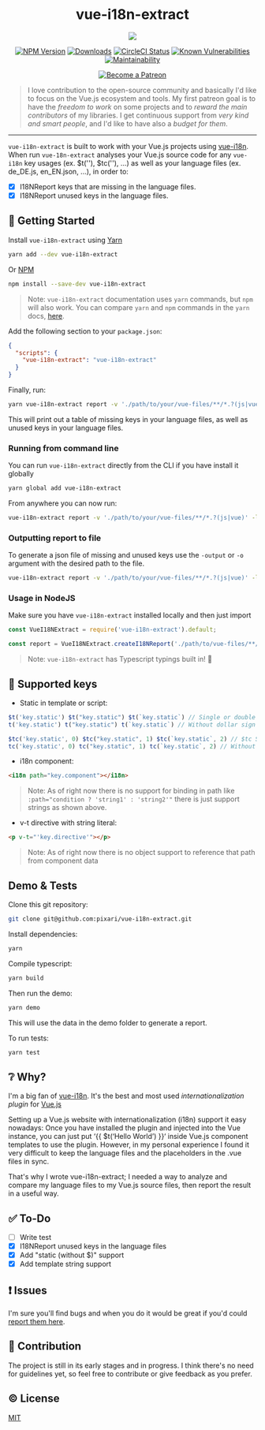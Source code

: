 <h1 align="center">vue-i18n-extract</h1>
<p align="center">
  <img align="center" src="https://raw.githubusercontent.com/pixari/vue-i18n-extract/master/demo/screenshots/vue-i18n-extract-3.png">
</p>
<p align="center">
  <a href="https://www.npmjs.com/package/vue-i18n-extract"><img src="https://img.shields.io/npm/v/vue-i18n-extract.svg?style=flat-square" alt="NPM Version"></a>
  <a href="https://www.npmjs.com/package/vue-i18n-extract"><img src="https://img.shields.io/npm/dm/vue-i18n-extract.svg?style=flat-square" alt="Downloads"></a>
  <a href="https://circleci.com/gh/pixari/vue-i18n-extract"><img src="https://circleci.com/gh/pixari/vue-i18n-extract/tree/master.png?style=shield" alt="CircleCI Status"></a>
  <a href="https://snyk.io/test/github/pixari/vue-i18n-extract?targetFile=package.json"><img src="https://snyk.io/test/github/pixari/vue-i18n-extract/badge.svg?targetFile=package.json" alt="Known Vulnerabilities"></a>
  <a href="https://codeclimate.com/github/pixari/vue-i18n-extract/maintainability"><img src="https://api.codeclimate.com/v1/badges/d21f341c33b2bfb6fe0e/maintainability" alt="Maintainability"></a>
</p>

<p align="center">
  <a href=https://www.patreon.com/bePatron?u=17437545" target="_blank">
    <img src="https://c5.patreon.com/external/logo/become_a_patron_button.png" alt="Become a Patreon">
  </a>                                                                                   
</p>
         
> I love contribution to the open-source community and basically I'd like to focus on the Vue.js ecosystem and tools.
> My first patreon goal is to have the *freedom to work* on some projects and to *reward the main contributors* of my libraries.
> I get continuous support from *very kind and smart people*, and I'd like to have also a *budget for them*.
                                                                                     
---

`vue-i18n-extract` is built to work with your Vue.js projects using [vue-i18n](https://kazupon.github.io/vue-i18n/). When run `vue-18n-extract` analyses your Vue.js source code for any `vue-i18n` key usages (ex. $t(''), $tc(''), ...) as well as your language files (ex. de_DE.js, en_EN.json, ...), in order to:

- [x] I18NReport keys that are missing in the language files.
- [x] I18NReport unused keys in the language files.

## :rocket: Getting Started

Install `vue-i18n-extract` using [Yarn](https://yarnpkg.com)
```sh
yarn add --dev vue-i18n-extract
```
Or [NPM](https://www.npmjs.com/)
```sh
npm install --save-dev vue-i18n-extract
```

> Note: `vue-i18n-extract` documentation uses `yarn` commands, but `npm` will also work. You can compare `yarn` and `npm` commands in the `yarn` docs, [here](https://yarnpkg.com/en/docs/migrating-from-npm#toc-cli-commands-comparison).

Add the following section to your `package.json`:
```json
{
  "scripts": {
    "vue-i18n-extract": "vue-i18n-extract"
  }
}
```

Finally, run:
```sh
yarn vue-i18n-extract report -v './path/to/your/vue-files/**/*.?(js|vue)' -l './path/to/your/language-files/*.?(js|json)'
```

This will print out a table of missing keys in your language files, as well as unused keys in your language files.

### Running from command line
You can run `vue-i18n-extract` directly from the CLI if you have install it globally
```sh
yarn global add vue-i18n-extract
```

From anywhere you can now run:
```sh
vue-i18n-extract report -v './path/to/your/vue-files/**/*.?(js|vue)' -l './path/to/your/language-files/*.?(js|json)'
```

### Outputting report to file
To generate a json file of missing and unused keys use the `-output` or `-o` argument with the desired path to the file.
```sh
vue-i18n-extract report -v './path/to/your/vue-files/**/*.?(js|vue)' -l './path/to/your/language-files/*.?(js|json)' -o output.json
```

### Usage in NodeJS
Make sure you have `vue-i18n-extract` installed locally and then just import
```js
const VueI18NExtract = require('vue-i18n-extract').default;

const report = VueI18NExtract.createI18NReport('./path/to/vue-files/**/*.?(js|vue)', './path/to/language-files/*.?(js|json)');
```

> Note: `vue-i18n-extract` has Typescript typings built in! :tada:

## :key: Supported keys

- Static in template or script:
```js
$t('key.static') $t("key.static") $t(`key.static`) // Single or double quote, and template literals
t('key.static') t("key.static") t(`key.static`) // Without dollar sign

$tc('key.static', 0) $tc("key.static", 1) $tc(`key.static`, 2) // $tc Support for use with plurals
tc('key.static', 0) tc("key.static", 1) tc(`key.static`, 2) // Without dollar sign
```
- i18n component:
```html
<i18n path="key.component"></i18n>
```
> Note: As of right now there is no support for binding in path like `:path="condition ? 'string1' : 'string2'"` there is just support strings as shown above.

- v-t directive with string literal:
```html
<p v-t="'key.directive'"></p>
```
> Note: As of right now there is no object support to reference that path from component data

## Demo & Tests
Clone this git repository:
```sh
git clone git@github.com:pixari/vue-i18n-extract.git
```

Install dependencies:
```sh
yarn
```

Compile typescript:
```sh
yarn build
```

Then run the demo:
```sh
yarn demo
```

This will use the data in the demo folder to generate a report.

To run tests:
```sh
yarn test
```

## :grey_question: Why?
I'm a big fan of [vue-i18n](https://kazupon.github.io/vue-i18n/). It's the best and most used *internationalization plugin* for [Vue.js](https://vuejs.org/)

Setting up a Vue.js website with internationalization (i18n) support it easy nowadays: Once you have installed the plugin and injected into the Vue instance, you can just put ‘{{ $t(‘Hello World’) }}‘ inside Vue.js component templates to use the plugin. However, in my personal experience I found it very difficult to keep the language files and the placeholders in the .vue files in sync.

That's why I wrote vue-i18n-extract; I needed a way to analyze and compare my language files to my Vue.js source files, then report the result in a useful way.

## :white_check_mark: To-Do
- [ ] Write test
- [x] I18NReport unused keys in the language files
- [x] Add "static (without $)" support
- [x] Add template string support

## :exclamation: Issues

I'm sure you'll find bugs and when you do it would be great if you'd could [report them here](https://github.com/pixari/vue-i18n-extract/issues).

## :muscle: Contribution

The project is still in its early stages and in progress. I think there's no need for guidelines yet, so feel free to contribute or give feedback as you prefer.

## :copyright: License

[MIT](http://opensource.org/licenses/MIT)
